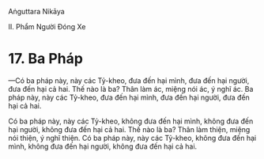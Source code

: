 Aṅguttara Nikāya

II. Phẩm Người Ðóng Xe

# 17. Ba Pháp

—Có ba pháp này, này các Tỷ-kheo, đưa đến hại mình, đưa đến hại người, đưa đến hại cả hai. Thế nào là ba? Thân làm ác, miệng nói ác, ý nghĩ ác. Ba pháp này, này các Tỷ-kheo, đưa đến hại mình, đưa đến hại người, đưa đến hại cả hai.

Có ba pháp này, này các Tỷ-kheo, không đưa đến hại mình, không đưa đến hại người, không đưa đến hại cả hai. Thế nào là ba? Thân làm thiện, miệng nói thiện, ý nghĩ thiện. Có ba pháp này, này các Tỷ-kheo, không đưa đến hại mình, không đưa đến hại người, không đưa đến hại cả hai.

